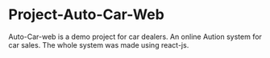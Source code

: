# Project-Auto-Car-Web
Auto-Car-web is a demo project for car dealers. An online Aution system for car sales.
The whole system was made using react-js.
